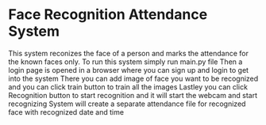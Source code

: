 # Face Recognition Attendance System

This system reconizes the face of a person and marks the attendance for the known faces only.
To run this system simply run main.py file 
Then a login page is opened in a browser where you can sign up and login to get into the system
There you can add image of face you want to be recognized and you can click train button to train all the images
Lastley you can click Recognition button to start recognition and it will start the webcam and start recognizing
System will create a separate attendance file for recognized face with recognized date and time
